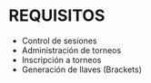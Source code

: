 # REQUISITOS

* Control de sesíones
* Administración de torneos
* Inscripción a torneos
* Generación de llaves (Brackets)